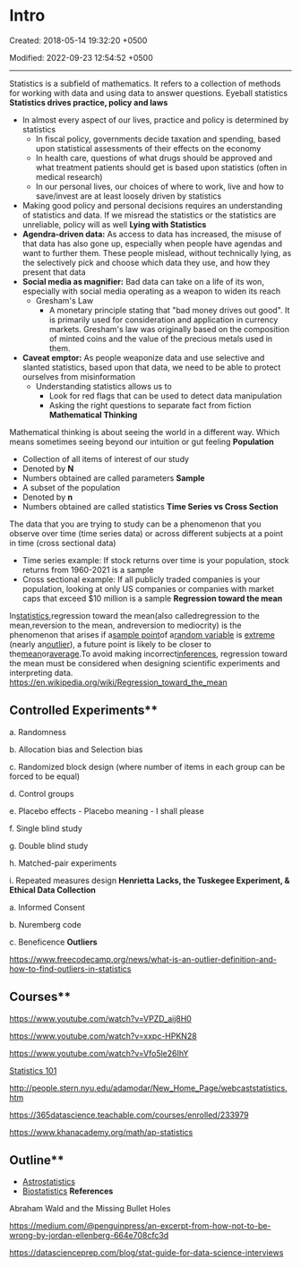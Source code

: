 # Intro

Created: 2018-05-14 19:32:20 +0500

Modified: 2022-09-23 12:54:52 +0500

---

Statistics is a subfield of mathematics. It refers to a collection of methods for working with data and using data to answer questions.
Eyeball statistics
**Statistics drives practice, policy and laws**
-   In almost every aspect of our lives, practice and policy is determined by statistics
    -   In fiscal policy, governments decide taxation and spending, based upon statistical assessments of their effects on the economy
    -   In health care, questions of what drugs should be approved and what treatment patients should get is based upon statistics (often in medical research)
    -   In our personal lives, our choices of where to work, live and how to save/invest are at least loosely driven by statistics
-   Making good policy and personal decisions requires an understanding of statistics and data. If we misread the statistics or the statistics are unreliable, policy will as well
**Lying with Statistics**
-   **Agendra-driven data:** As access to data has increased, the misuse of that data has also gone up, especially when people have agendas and want to further them. These people mislead, without technically lying, as the selectively pick and choose which data they use, and how they present that data
-   **Social media as magnifier:** Bad data can take on a life of its won, especially with social media operating as a weapon to widen its reach
    -   Gresham's Law
        -   A monetary principle stating that "bad money drives out good". It is primarily used for consideration and application in currency markets. Gresham's law was originally based on the composition of minted coins and the value of the precious metals used in them.
-   **Caveat emptor:** As people weaponize data and use selective and slanted statistics, based upon that data, we need to be able to protect ourselves from misinformation
    -   Understanding statistics allows us to
        -   Look for red flags that can be used to detect data manipulation
        -   Asking the right questions to separate fact from fiction
**Mathematical Thinking**

Mathematical thinking is about seeing the world in a different way. Which means sometimes seeing beyond our intuition or gut feeling
**Population**
-   Collection of all items of interest of our study
-   Denoted by **N**
-   Numbers obtained are called parameters
**Sample**
-   A subset of the population
-   Denoted by **n**
-   Numbers obtained are called statistics
**Time Series vs Cross Section**

The data that you are trying to study can be a phenomenon that you observe over time (time series data) or across different subjects at a point in time (cross sectional data)
-   Time series example: If stock returns over time is your population, stock returns from 1960-2021 is a sample
-   Cross sectional example: If all publicly traded companies is your population, looking at only US companies or companies with market caps that exceed $10 million is a sample
**Regression toward the mean**

In[statistics](https://en.wikipedia.org/wiki/Statistics),regression toward the mean(also calledregression to the mean,reversion to the mean, andreversion to mediocrity) is the phenomenon that arises if a[sample point](https://en.wikipedia.org/wiki/Sample_point)of a[random variable](https://en.wikipedia.org/wiki/Random_variable) is [extreme](https://en.wikipedia.org/wiki/Extreme_value_theory) (nearly an[outlier](https://en.wikipedia.org/wiki/Outlier)), a future point is likely to be closer to the[mean](https://en.wikipedia.org/wiki/Mean)or[average](https://en.wikipedia.org/wiki/Average).To avoid making incorrect[inferences](https://en.wikipedia.org/wiki/Statistical_inference), regression toward the mean must be considered when designing scientific experiments and interpreting data.
<https://en.wikipedia.org/wiki/Regression_toward_the_mean>

## Controlled Experiments**

a.  Randomness

b.  Allocation bias and Selection bias

c.  Randomized block design (where number of items in each group can be forced to be equal)

d.  Control groups

e.  Placebo effects - Placebo meaning - I shall please

f.  Single blind study

g.  Double blind study

h.  Matched-pair experiments

i.  Repeated measures design
**Henrietta Lacks, the Tuskegee Experiment, & Ethical Data Collection**

a.  Informed Consent

b.  Nuremberg code

c.  Beneficence
**Outliers**

<https://www.freecodecamp.org/news/what-is-an-outlier-definition-and-how-to-find-outliers-in-statistics>

## Courses**

<https://www.youtube.com/watch?v=VPZD_aij8H0>

<https://www.youtube.com/watch?v=xxpc-HPKN28>

<https://www.youtube.com/watch?v=Vfo5le26IhY>

[Statistics 101](https://www.youtube.com/playlist?list=PLUkh9m2BorqmXcRzWFbzcjMd7fYErVexF)

<http://people.stern.nyu.edu/adamodar/New_Home_Page/webcaststatistics.htm>

<https://365datascience.teachable.com/courses/enrolled/233979>

<https://www.khanacademy.org/math/ap-statistics>

## Outline**
-   [Astrostatistics](https://en.wikipedia.org/wiki/Astrostatistics)
-   [Biostatistics](https://en.wikipedia.org/wiki/Biostatistics)
**References**

Abraham Wald and the Missing Bullet Holes

<https://medium.com/@penguinpress/an-excerpt-from-how-not-to-be-wrong-by-jordan-ellenberg-664e708cfc3d>

<https://datascienceprep.com/blog/stat-guide-for-data-science-interviews>
